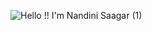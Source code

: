 ![Hello !! I'm Nandini Saagar (1)](https://user-images.githubusercontent.com/96643952/175262267-5478fde2-247d-4510-b770-758714ee7660.png)
